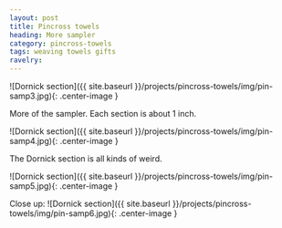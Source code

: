 ```yaml
---
layout: post
title: Pincross towels
heading: More sampler
category: pincross-towels
tags: weaving towels gifts
ravelry:
---
```

![Dornick section]({{ site.baseurl }}/projects/pincross-towels/img/pin-samp3.jpg){: .center-image }

More of the sampler. Each section is about 1 inch.

![Dornick section]({{ site.baseurl }}/projects/pincross-towels/img/pin-samp4.jpg){: .center-image }

The Dornick section is all kinds of weird.

![Dornick section]({{ site.baseurl }}/projects/pincross-towels/img/pin-samp5.jpg){: .center-image }

Close up:
![Dornick section]({{ site.baseurl }}/projects/pincross-towels/img/pin-samp6.jpg){: .center-image }